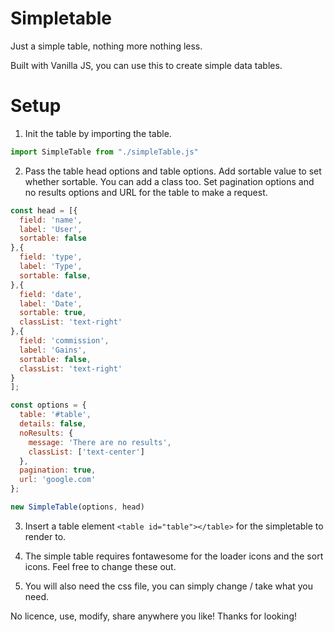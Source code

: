 # Simpletable
Just a simple table, nothing more nothing less.

Built with Vanilla JS, you can use this to create simple data tables.

# Setup

1. Init the table by importing the table.

```javascript
import SimpleTable from "./simpleTable.js"
```

2. Pass the table head options and table options. Add sortable value to set whether sortable. You can add a class too. Set pagination options and no results options and URL for the table to make a request. 

```javascript
const head = [{
  field: 'name',
  label: 'User',
  sortable: false
},{
  field: 'type',
  label: 'Type',
  sortable: false,
},{
  field: 'date',
  label: 'Date',
  sortable: true,
  classList: 'text-right'
},{
  field: 'commission',
  label: 'Gains',
  sortable: false,
  classList: 'text-right'
}
];

const options = {
  table: '#table',
  details: false,
  noResults: {
    message: 'There are no results',
    classList: ['text-center']
  },
  pagination: true,
  url: 'google.com'
};

new SimpleTable(options, head)
```

3. Insert a table element `<table id="table"></table>` for the simpletable to render to.

4. The simple table requires fontawesome for the loader icons and the sort icons. Feel free to change these out.

5. You will also need the css file, you can simply change / take what you need.

No licence, use, modify, share anywhere you like! Thanks for looking!
